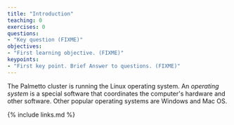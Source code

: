 ```yaml
---
title: "Introduction"
teaching: 0
exercises: 0
questions:
- "Key question (FIXME)"
objectives:
- "First learning objective. (FIXME)"
keypoints:
- "First key point. Brief Answer to questions. (FIXME)"
---
```

The Palmetto cluster is running the Linux operating system. An *operating system* is a special software that coordinates the computer's hardware and other software. Other popular operating systems are Windows and Mac OS. 

{% include links.md %}

